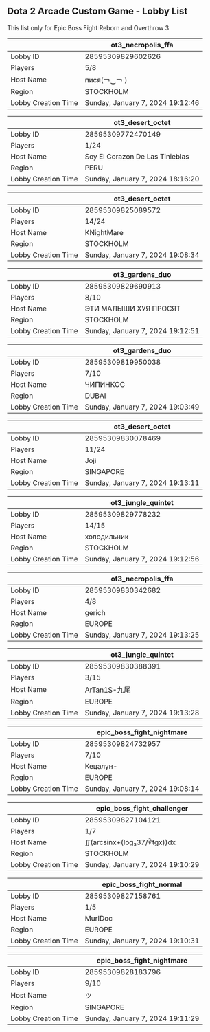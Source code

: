 ## Dota 2 Arcade Custom Game - Lobby List

This list only for Epic Boss Fight Reborn and Overthrow 3

|  | ot3_necropolis_ffa |
| ------ | ------ |
| Lobby ID | 28595309829602626 |
| Players | 5/8 |
| Host Name | пися(￢‿￢ ) |
| Region | STOCKHOLM |
| Lobby Creation Time | Sunday, January 7, 2024 19:12:46 |


|  | ot3_desert_octet |
| ------ | ------ |
| Lobby ID | 28595309772470149 |
| Players | 1/24 |
| Host Name | Soy El Corazon De Las Tinieblas |
| Region | PERU |
| Lobby Creation Time | Sunday, January 7, 2024 18:16:20 |


|  | ot3_desert_octet |
| ------ | ------ |
| Lobby ID | 28595309825089572 |
| Players | 14/24 |
| Host Name | KNightMare |
| Region | STOCKHOLM |
| Lobby Creation Time | Sunday, January 7, 2024 19:08:34 |


|  | ot3_gardens_duo |
| ------ | ------ |
| Lobby ID | 28595309829690913 |
| Players | 8/10 |
| Host Name | ЭТИ МАЛЫШИ ХУЯ ПРОСЯТ |
| Region | STOCKHOLM |
| Lobby Creation Time | Sunday, January 7, 2024 19:12:51 |


|  | ot3_gardens_duo |
| ------ | ------ |
| Lobby ID | 28595309819950038 |
| Players | 7/10 |
| Host Name | ЧИПИНКОС |
| Region | DUBAI |
| Lobby Creation Time | Sunday, January 7, 2024 19:03:49 |


|  | ot3_desert_octet |
| ------ | ------ |
| Lobby ID | 28595309830078469 |
| Players | 11/24 |
| Host Name | Joji |
| Region | SINGAPORE |
| Lobby Creation Time | Sunday, January 7, 2024 19:13:11 |


|  | ot3_jungle_quintet |
| ------ | ------ |
| Lobby ID | 28595309829778232 |
| Players | 14/15 |
| Host Name | холодильник |
| Region | STOCKHOLM |
| Lobby Creation Time | Sunday, January 7, 2024 19:12:56 |


|  | ot3_necropolis_ffa |
| ------ | ------ |
| Lobby ID | 28595309830342682 |
| Players | 4/8 |
| Host Name | gerich |
| Region | EUROPE |
| Lobby Creation Time | Sunday, January 7, 2024 19:13:25 |


|  | ot3_jungle_quintet |
| ------ | ------ |
| Lobby ID | 28595309830388391 |
| Players | 3/15 |
| Host Name | ArTan1S-九尾 |
| Region | EUROPE |
| Lobby Creation Time | Sunday, January 7, 2024 19:13:28 |


|  | epic_boss_fight_nightmare |
| ------ | ------ |
| Lobby ID | 28595309824732957 |
| Players | 7/10 |
| Host Name | Кецалун- |
| Region | EUROPE |
| Lobby Creation Time | Sunday, January 7, 2024 19:08:14 |


|  | epic_boss_fight_challenger |
| ------ | ------ |
| Lobby ID | 28595309827104121 |
| Players | 1/7 |
| Host Name | ∬(arcsinx+(log₃37/∛tgx))dx |
| Region | STOCKHOLM |
| Lobby Creation Time | Sunday, January 7, 2024 19:10:29 |


|  | epic_boss_fight_normal |
| ------ | ------ |
| Lobby ID | 28595309827158761 |
| Players | 1/5 |
| Host Name | MurlDoc |
| Region | EUROPE |
| Lobby Creation Time | Sunday, January 7, 2024 19:10:31 |


|  | epic_boss_fight_nightmare |
| ------ | ------ |
| Lobby ID | 28595309828183796 |
| Players | 9/10 |
| Host Name | ツ |
| Region | SINGAPORE |
| Lobby Creation Time | Sunday, January 7, 2024 19:11:29 |


